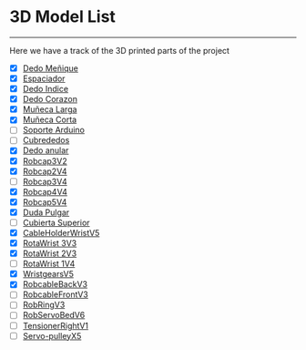 # 3D Model List

---

Here we have a track of the 3D printed parts of the project

- [x] [Dedo Meñique](../3D_model/Auriculaire3.stl)
- [x] [Espaciador](../3D_model/Bolt_entretorise7.stl)
- [x] [Dedo Indice](../3D_model/Index3.stl)
- [x] [Dedo Corazon](../3D_model/Majeure3.stl)
- [x] [Muñeca Larga](../3D_model/WristlargeV4.stl)
- [x] [Muñeca Corta](../3D_model/WristsmallV4.stl)
- [ ] [Soporte Arduino](../3D_model/arduinosupport.stl)
- [ ] [Cubrededos](../3D_model/coverfinger1.stl)
- [x] [Dedo anular](../3D_model/ringfinger3.stl)
- [x] [Robcap3V2](../3D_model/robcap3V2.stl)
- [x] [Robcap2V4](../3D_model/robcap2V4.stl)
- [ ] [Robcap3V4](../3D_model/robcap3V4.stl)
- [x] [Robcap4V4](../3D_model/robcap4V4.stl)
- [x] [Robcap5V4](../3D_model/robcap5V4.stl)
- [x] [Duda Pulgar](../3D_model/thumb5.stl)
- [ ] [Cubierta Superior](../3D_model/topsurface6.stl)
- [x] [CableHolderWristV5](../3D_model/CableHolderWristV5.stl)
- [x] [RotaWrist 3V3](../3D_model/RotaWrist3V3.stl)
- [x] [RotaWrist 2V3](../3D_model/RotaWrist2V3.stl)
- [ ] [RotaWrist 1V4](../3D_model/RotaWrist1V4.stl)
- [x] [WristgearsV5](../3D_model/WristgearsV5.stl)
- [x] [RobcableBackV3](../3D_model/RobCableBackV3.stl)
- [ ] [RobcableFrontV3](../3D_model/RobCableFrontV3.stl)
- [ ] [RobRingV3](../3D_model/RobRingV3.stl)
- [ ] [RobServoBedV6](../3D_model/RobServoBedV6.stl)
- [ ] [TensionerRightV1](../3D_model/TensionerRightV1.stl)
- [ ] [Servo-pulleyX5](../3D_model/servo-pulleyX5.stl)
